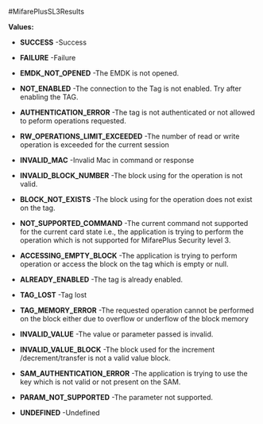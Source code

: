 #MifarePlusSL3Results



**Values:**

* **SUCCESS** -Success

* **FAILURE** -Failure

* **EMDK_NOT_OPENED** -The EMDK is not opened.

* **NOT_ENABLED** -The connection to the Tag is not enabled. Try after enabling the TAG.

* **AUTHENTICATION_ERROR** -The tag is not authenticated or not allowed to peform operations
 requested.

* **RW_OPERATIONS_LIMIT_EXCEEDED** -The number of read or write operation is exceeded for the current session

* **INVALID_MAC** -Invalid Mac in command or response

* **INVALID_BLOCK_NUMBER** -The block using for the operation is not valid.

* **BLOCK_NOT_EXISTS** -The block using for the operation does not exist on the tag.

* **NOT_SUPPORTED_COMMAND** -The current command not supported for the current card state i.e., the
 application is trying to perform the operation which is not supported for
 MifarePlus Security level 3.

* **ACCESSING_EMPTY_BLOCK** -The application is trying to perform operation or access the block on the tag which is empty or null.

* **ALREADY_ENABLED** -The tag is already enabled.

* **TAG_LOST** -Tag lost

* **TAG_MEMORY_ERROR** -The requested operation cannot be performed on the block either due to
 overflow or underflow of the block memory

* **INVALID_VALUE** -The value or parameter passed is invalid.

* **INVALID_VALUE_BLOCK** -The block used for the increment /decrement/transfer is not a valid value
 block.

* **SAM_AUTHENTICATION_ERROR** -The application is trying to use the key which is not valid or not
 present on the SAM.

* **PARAM_NOT_SUPPORTED** -The parameter not supported.

* **UNDEFINED** -Undefined

